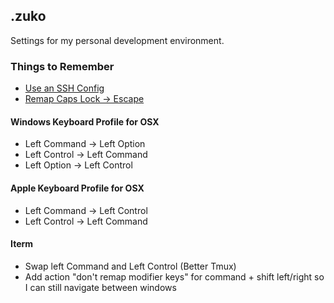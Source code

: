 ## .zuko

Settings for my personal development environment.

### Things to Remember

* [Use an SSH Config](http://nerderati.com/2011/03/17/simplify-your-life-with-an-ssh-config-file/)
* [Remap Caps Lock -> Escape](https://pqrs.org/osx/karabiner/)

#### Windows Keyboard Profile for OSX
* Left Command -> Left Option
* Left Control -> Left Command
* Left Option -> Left Control

#### Apple Keyboard Profile for OSX
* Left Command -> Left Control
* Left Control -> Left Command

#### Iterm
* Swap left Command and Left Control (Better Tmux)
* Add action "don't remap modifier keys" for command + shift left/right so I can still navigate between windows
